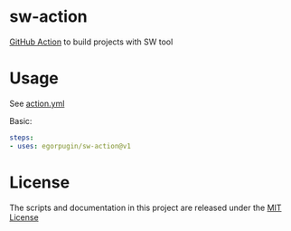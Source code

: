 # sw-action

[GitHub Action](https://github.com/features/actions) to build projects with SW tool

# Usage

See [action.yml](action.yml)

Basic:
```yaml
steps:
- uses: egorpugin/sw-action@v1
```

# License

The scripts and documentation in this project are released under the [MIT License](LICENSE)
